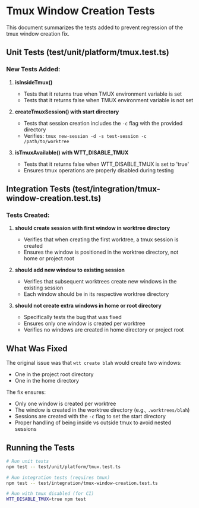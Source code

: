 # Tmux Window Creation Tests

This document summarizes the tests added to prevent regression of the tmux window creation fix.

## Unit Tests (test/unit/platform/tmux.test.ts)

### New Tests Added:

1. **isInsideTmux()**
   - Tests that it returns true when TMUX environment variable is set
   - Tests that it returns false when TMUX environment variable is not set

2. **createTmuxSession() with start directory**
   - Tests that session creation includes the `-c` flag with the provided directory
   - Verifies: `tmux new-session -d -s test-session -c /path/to/worktree`

3. **isTmuxAvailable() with WTT_DISABLE_TMUX**
   - Tests that it returns false when WTT_DISABLE_TMUX is set to 'true'
   - Ensures tmux operations are properly disabled during testing

## Integration Tests (test/integration/tmux-window-creation.test.ts)

### Tests Created:

1. **should create session with first window in worktree directory**
   - Verifies that when creating the first worktree, a tmux session is created
   - Ensures the window is positioned in the worktree directory, not home or project root

2. **should add new window to existing session**
   - Verifies that subsequent worktrees create new windows in the existing session
   - Each window should be in its respective worktree directory

3. **should not create extra windows in home or root directory**
   - Specifically tests the bug that was fixed
   - Ensures only one window is created per worktree
   - Verifies no windows are created in home directory or project root

## What Was Fixed

The original issue was that `wtt create blah` would create two windows:
- One in the project root directory
- One in the home directory

The fix ensures:
- Only one window is created per worktree
- The window is created in the worktree directory (e.g., `.worktrees/blah`)
- Sessions are created with the `-c` flag to set the start directory
- Proper handling of being inside vs outside tmux to avoid nested sessions

## Running the Tests

```bash
# Run unit tests
npm test -- test/unit/platform/tmux.test.ts

# Run integration tests (requires tmux)
npm test -- test/integration/tmux-window-creation.test.ts

# Run with tmux disabled (for CI)
WTT_DISABLE_TMUX=true npm test
```